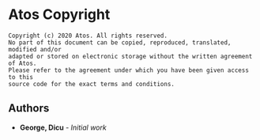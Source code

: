 # Atos Copyright 

```
Copyright (c) 2020 Atos. All rights reserved.
No part of this document can be copied, reproduced, translated, modified and/or 
adapted or stored on electronic storage without the written agreement of Atos.
Please refer to the agreement under which you have been given access to this 
source code for the exact terms and conditions.
```

## Authors
* **George, Dicu** - *Initial work*